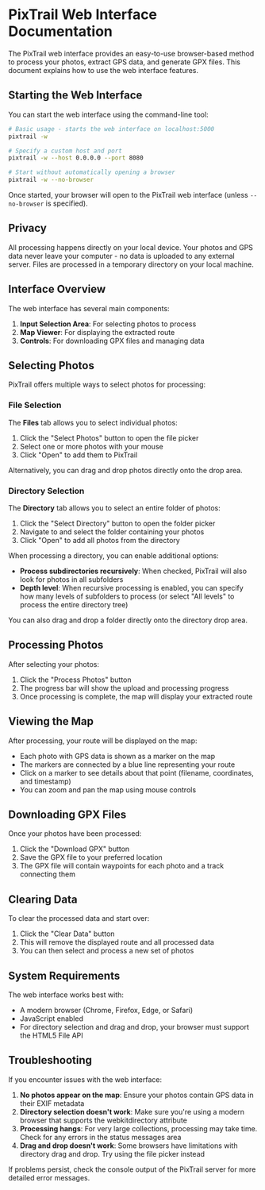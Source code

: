 # PixTrail Web Interface Documentation

The PixTrail web interface provides an easy-to-use browser-based method to process your photos, extract GPS data, and generate GPX files. This document explains how to use the web interface features.

## Starting the Web Interface

You can start the web interface using the command-line tool:

```bash
# Basic usage - starts the web interface on localhost:5000
pixtrail -w

# Specify a custom host and port
pixtrail -w --host 0.0.0.0 --port 8080

# Start without automatically opening a browser
pixtrail -w --no-browser
```

Once started, your browser will open to the PixTrail web interface (unless `--no-browser` is specified).

## Privacy

All processing happens directly on your local device. Your photos and GPS data never leave your computer - no data is uploaded to any external server. Files are processed in a temporary directory on your local machine.

## Interface Overview

The web interface has several main components:

1. **Input Selection Area**: For selecting photos to process
2. **Map Viewer**: For displaying the extracted route
3. **Controls**: For downloading GPX files and managing data

## Selecting Photos

PixTrail offers multiple ways to select photos for processing:

### File Selection

The **Files** tab allows you to select individual photos:

1. Click the "Select Photos" button to open the file picker
2. Select one or more photos with your mouse
3. Click "Open" to add them to PixTrail

Alternatively, you can drag and drop photos directly onto the drop area.

### Directory Selection

The **Directory** tab allows you to select an entire folder of photos:

1. Click the "Select Directory" button to open the folder picker
2. Navigate to and select the folder containing your photos
3. Click "Open" to add all photos from the directory

When processing a directory, you can enable additional options:

- **Process subdirectories recursively**: When checked, PixTrail will also look for photos in all subfolders
- **Depth level**: When recursive processing is enabled, you can specify how many levels of subfolders to process (or select "All levels" to process the entire directory tree)

You can also drag and drop a folder directly onto the directory drop area.

## Processing Photos

After selecting your photos:

1. Click the "Process Photos" button
2. The progress bar will show the upload and processing progress
3. Once processing is complete, the map will display your extracted route

## Viewing the Map

After processing, your route will be displayed on the map:

- Each photo with GPS data is shown as a marker on the map
- The markers are connected by a blue line representing your route
- Click on a marker to see details about that point (filename, coordinates, and timestamp)
- You can zoom and pan the map using mouse controls

## Downloading GPX Files

Once your photos have been processed:

1. Click the "Download GPX" button
2. Save the GPX file to your preferred location
3. The GPX file will contain waypoints for each photo and a track connecting them

## Clearing Data

To clear the processed data and start over:

1. Click the "Clear Data" button
2. This will remove the displayed route and all processed data
3. You can then select and process a new set of photos

## System Requirements

The web interface works best with:

- A modern browser (Chrome, Firefox, Edge, or Safari)
- JavaScript enabled
- For directory selection and drag and drop, your browser must support the HTML5 File API

## Troubleshooting

If you encounter issues with the web interface:

1. **No photos appear on the map**: Ensure your photos contain GPS data in their EXIF metadata
2. **Directory selection doesn't work**: Make sure you're using a modern browser that supports the webkitdirectory attribute
3. **Processing hangs**: For very large collections, processing may take time. Check for any errors in the status messages area
4. **Drag and drop doesn't work**: Some browsers have limitations with directory drag and drop. Try using the file picker instead

If problems persist, check the console output of the PixTrail server for more detailed error messages.
